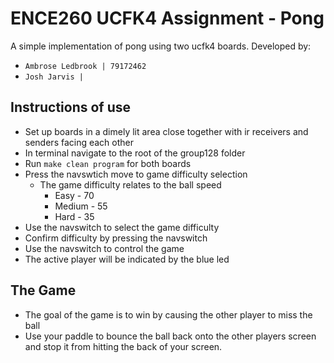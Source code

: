 # ENCE260 UCFK4 Assignment - Pong

A simple implementation of pong using two ucfk4 boards. Developed by:
- `Ambrose Ledbrook | 79172462`
- `Josh Jarvis | `

## Instructions of use
- Set up boards in a dimely lit area close together with ir receivers and
  senders facing each other
- In terminal navigate to the root of the group128 folder
- Run `make clean program` for both boards
- Press the navswtich move to game difficulty selection
    * The game difficulty relates to the ball speed
        - Easy - 70
        - Medium - 55
        - Hard - 35
- Use the navswitch to select the game difficulty
- Confirm difficulty by pressing the navswitch
- Use the navswitch to control the game
- The active player will be indicated by the blue led

## The Game
- The goal of the game is to win by causing the other player to miss the ball
- Use your paddle to bounce the ball back onto the other players screen and
  stop it from hitting the back of your screen.
